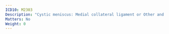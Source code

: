 ```yaml
---
ICD10: M2303
Description: "Cystic meniscus: Medial collateral ligament or Other and unspecified medial meniscus"
Matters: No
Weight: 0
---
```

